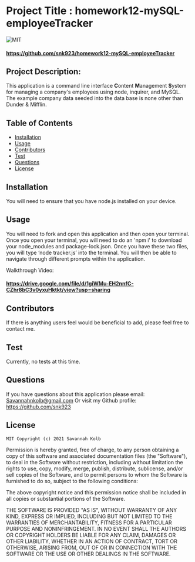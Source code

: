# Project Title : homework12-mySQL-employeeTracker

![MIT](https://img.shields.io/badge/license-MIT-brightgreen)
#### https://github.com/snk923/homework12-mySQL-employeeTracker

## Project Description:
This application is a command line interface **C**ontent **M**anagement **S**ystem for managing a company's employees using node, inquirer, and MySQL. The example company data seeded into the data base is none other than Dunder & Mifflin. 

## Table of Contents
* [Installation](#installation)
* [Usage](#usage)
* [Contributors](#contributors)
* [Test](#test)
* [Questions](#questions)
* [License](#license)

## Installation
You will need to ensure that you have node.js installed on your device. 

## Usage
You will need to fork and open this application and then open your terminal. Once you open your terminal, you will need to do an 'npm i' to download your node_modules and package-lock.json. Once you have these two files, you will type ‘node tracker.js’ into the terminal. You will then be able to navigate through different prompts within the application.

Walkthrough Video:

#### https://drive.google.com/file/d/1giWMu-EH2nnfC-CZhr8bC3v0yxuHktkt/view?usp=sharing

## Contributors
 If there is anything users feel would be beneficial to add, please feel free to contact me.

## Test
Currently, no tests at this time. 

## Questions
If you have questions about this application please email: Savannahnkolb@gmail.com
Or visit my Github profile: https://github.com/snk923

## License
    MIT Copyright (c) 2021 Savannah Kolb

Permission is hereby granted, free of charge, to any person obtaining a copy
of this software and associated documentation files (the "Software"), to deal
in the Software without restriction, including without limitation the rights
to use, copy, modify, merge, publish, distribute, sublicense, and/or sell
copies of the Software, and to permit persons to whom the Software is
furnished to do so, subject to the following conditions:

The above copyright notice and this permission notice shall be included in all
copies or substantial portions of the Software.

THE SOFTWARE IS PROVIDED "AS IS", WITHOUT WARRANTY OF ANY KIND, EXPRESS OR
IMPLIED, INCLUDING BUT NOT LIMITED TO THE WARRANTIES OF MERCHANTABILITY,
FITNESS FOR A PARTICULAR PURPOSE AND NONINFRINGEMENT. IN NO EVENT SHALL THE
AUTHORS OR COPYRIGHT HOLDERS BE LIABLE FOR ANY CLAIM, DAMAGES OR OTHER
LIABILITY, WHETHER IN AN ACTION OF CONTRACT, TORT OR OTHERWISE, ARISING FROM,
OUT OF OR IN CONNECTION WITH THE SOFTWARE OR THE USE OR OTHER DEALINGS IN THE
SOFTWARE.
